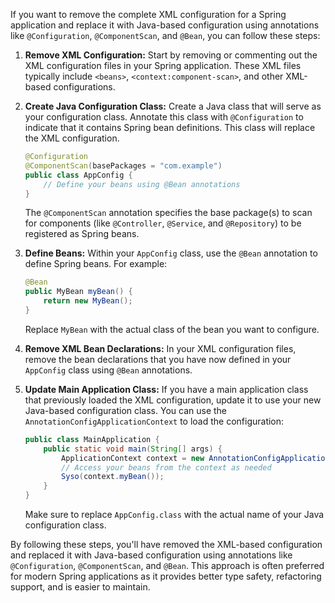 If you want to remove the complete XML configuration for a Spring application and replace it with Java-based configuration using annotations like `@Configuration`, `@ComponentScan`, and `@Bean`, you can follow these steps:

1. **Remove XML Configuration:**
   Start by removing or commenting out the XML configuration files in your Spring application. These XML files typically include `<beans>`, `<context:component-scan>`, and other XML-based configurations.

2. **Create Java Configuration Class:**
   Create a Java class that will serve as your configuration class. Annotate this class with `@Configuration` to indicate that it contains Spring bean definitions. This class will replace the XML configuration.

   ```java
   @Configuration
   @ComponentScan(basePackages = "com.example")
   public class AppConfig {
       // Define your beans using @Bean annotations
   }
   ```

   The `@ComponentScan` annotation specifies the base package(s) to scan for components (like `@Controller`, `@Service`, and `@Repository`) to be registered as Spring beans.

3. **Define Beans:**
   Within your `AppConfig` class, use the `@Bean` annotation to define Spring beans. For example:

   ```java
   @Bean
   public MyBean myBean() {
       return new MyBean();
   }
   ```

   Replace `MyBean` with the actual class of the bean you want to configure.

4. **Remove XML Bean Declarations:**
   In your XML configuration files, remove the bean declarations that you have now defined in your `AppConfig` class using `@Bean` annotations.

5. **Update Main Application Class:**
   If you have a main application class that previously loaded the XML configuration, update it to use your new Java-based configuration class. You can use the `AnnotationConfigApplicationContext` to load the configuration:

   ```java
   public class MainApplication {
       public static void main(String[] args) {
           ApplicationContext context = new AnnotationConfigApplicationContext(AppConfig.class);
           // Access your beans from the context as needed
           Syso(context.myBean());
       }
   }
   ```

   Make sure to replace `AppConfig.class` with the actual name of your Java configuration class.

By following these steps, you'll have removed the XML-based configuration and replaced it with Java-based configuration using annotations like `@Configuration`, `@ComponentScan`, and `@Bean`. This approach is often preferred for modern Spring applications as it provides better type safety, refactoring support, and is easier to maintain.